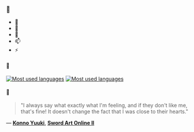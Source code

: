 ### 👋

- 🔭
- 🌱
- 💬
- 📫
- ⚡

#### 🧏

[![Most used languages](https://github-readme-stats-aynah.vercel.app/api/top-langs/?username=aynh&theme=solarized-dark&langs_count=6&layout=compact&hide_title=true)](https://github.com/anuraghazra/github-readme-stats#gh-dark-mode-only)
[![Most used languages](https://github-readme-stats-aynah.vercel.app/api/top-langs/?username=aynh&theme=solarized-light&langs_count=6&layout=compact&hide_title=true)](https://github.com/anuraghazra/github-readme-stats#gh-light-mode-only)

#### 💬

> "I always say what exactly what I'm feeling, and if they don't like me, that's fine! It doesn't change the fact that I was close to their hearts."

&mdash; [**Konno Yuuki**](https://myanimelist.net/character.php?q=Konno%20Yuuki&cat=character), [**Sword Art Online II**](https://myanimelist.net/search/all?q=Sword%20Art%20Online%20II&cat=all)
